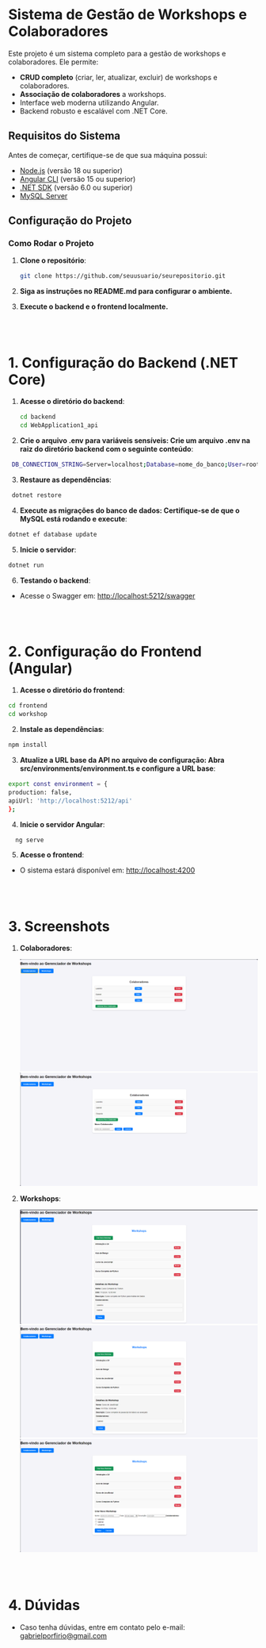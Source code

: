 # Sistema de Gestão de Workshops e Colaboradores

Este projeto é um sistema completo para a gestão de workshops e colaboradores. Ele permite:
- **CRUD completo** (criar, ler, atualizar, excluir) de workshops e colaboradores.
- **Associação de colaboradores** a workshops.
- Interface web moderna utilizando Angular.
- Backend robusto e escalável com .NET Core.

## Requisitos do Sistema

Antes de começar, certifique-se de que sua máquina possui:
- [Node.js](https://nodejs.org/) (versão 18 ou superior)
- [Angular CLI](https://angular.io/cli) (versão 15 ou superior)
- [.NET SDK](https://dotnet.microsoft.com/download) (versão 6.0 ou superior)
- [MySQL Server](https://dev.mysql.com/downloads/)

## Configuração do Projeto

 ### Como Rodar o Projeto
  1. **Clone o repositório**:
      ```bash
      git clone https://github.com/seuusuario/seurepositorio.git
      ```
  2. **Siga as instruções no README.md para configurar o ambiente.**

  3. **Execute o backend e o frontend localmente.**

<br/><br/>

# 1. Configuração do Backend (.NET Core)

1. **Acesse o diretório do backend**:
   ```bash
   cd backend
   cd WebApplication1_api
   ```
2. **Crie o arquivo .env para variáveis sensíveis: Crie um arquivo .env na raiz do diretório backend com o seguinte conteúdo**:
```bash
 DB_CONNECTION_STRING=Server=localhost;Database=nome_do_banco;User=root;Password=senha_do_banco;
```

3. **Restaure as dependências**:
```bash
 dotnet restore
```

4. **Execute as migrações do banco de dados: Certifique-se de que o MySQL está rodando e execute**:
  ```bash
  dotnet ef database update
  ```

5. **Inicie o servidor**:
  ```bash
  dotnet run
  ```
6. **Testando o backend**:

- Acesse o Swagger em:
  [http://localhost:5212/swagger](http://localhost:5212/swagger)

<br/><br/>

# 2. Configuração do Frontend (Angular)

1. **Acesse o diretório do frontend**:
  ```bash
cd frontend
cd workshop
  ```

2. **Instale as dependências**:
```bash
npm install
```

3. **Atualize a URL base da API no arquivo de configuração: Abra src/environments/environment.ts e configure a URL base**:
  ```bash
export const environment = {
  production: false,
  apiUrl: 'http://localhost:5212/api'
};
  ```

4. **Inicie o servidor Angular**:
  ```bash
    ng serve
  ```

5. **Acesse o frontend**:

- O sistema estará disponível em:
  [http://localhost:4200](http://localhost:4200)

<br/><br/>

# 3. Screenshots

1. **Colaboradores**:

   <img src="/Fast_prints/colaboradores.png">
   <img src="/Fast_prints/colaboradores_add.png">

3. **Workshops**:

   <img src="/Fast_prints/workshop_list.png">
   <img src="/Fast_prints/workshop_list2.png">
   <img src="/Fast_prints/worskhop_add.png">

   <br/><br/>

# 4. Dúvidas
- Caso tenha dúvidas, entre em contato pelo e-mail: gabrielporfirio@gmail.com


